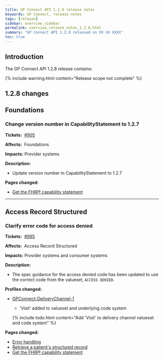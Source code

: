 ```yaml
---
title: GP Connect API 1.2.8 release notes
keywords: GP Connect, release notes
tags: [release]
sidebar: overview_sidebar
permalink: overview_release_notes_1_2_8.html
summary: "GP Connect API 1.2.8 released on XX XX XXXX"
toc: true
---
```


## Introduction ##

The GP Connect API 1.2.8 release contains:

{% include warning.html content="Release scope not complete" %}

## 1.2.8 changes ##

## Foundations ##

### Change version number in CapabilityStatement to 1.2.7 ###

**Tickets:**&nbsp; [#905](https://github.com/nhsconnect/gpconnect/issues/905)

**Affects:**&nbsp; Foundations

**Impacts:** Provider systems

**Description:**

- Update version number in CapabilityStatement to 1.2.7

**Pages changed:**

- [Get the FHIR&reg; capability statement](foundations_use_case_get_the_fhir_capability_statement.html)

---

## Access Record Structured ##

### Clarify error code for access denied ###

**Tickets:**&nbsp; [#995](https://github.com/nhsconnect/gpconnect/issues/995)

**Affects:**&nbsp; Access Record Structured

**Impacts:** Provider systems and consumer systems

**Description:**

- The spec guidance for the access denied code has been updated to use the correct code from the valueset, `ACCESS DENIED`.

**Profiles changed:**

- [GPConnect-DeliveryChannel-1](https://fhir.nhs.uk/STU3/ValueSet/GPConnect-DeliveryChannel-1)
  - 'Visit' added to valueset and underlying code system

  {% include todo.html content="Add 'Visit' to delivery channel valueset and code system" %}

**Pages changed:**

- [Error handling](development_fhir_error_handling_guidance.html#example-access-denied)
- [Retrieve a patient's structured record](accessrecord_structured_development_retrieve_patient_record.html#error-handling)
- [Get the FHIR&reg; capability statement](accessrecord_structured_get_the_fhir_capability_statement.html#error-handling)
